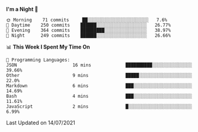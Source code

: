 <!--START_SECTION:waka-->
**I'm a Night 🦉** 

```text
🌞 Morning    71 commits     ██░░░░░░░░░░░░░░░░░░░░░░░   7.6% 
🌆 Daytime    250 commits    ██████░░░░░░░░░░░░░░░░░░░   26.77% 
🌃 Evening    364 commits    █████████░░░░░░░░░░░░░░░░   38.97% 
🌙 Night      249 commits    ██████░░░░░░░░░░░░░░░░░░░   26.66%

```


📊 **This Week I Spent My Time On** 

```text
💬 Programming Languages: 
JSON                     16 mins             ██████████░░░░░░░░░░░░░░░   39.66% 
Other                    9 mins              █████░░░░░░░░░░░░░░░░░░░░   22.0% 
Markdown                 6 mins              ███░░░░░░░░░░░░░░░░░░░░░░   14.69% 
Bash                     4 mins              ███░░░░░░░░░░░░░░░░░░░░░░   11.61% 
JavaScript               2 mins              █░░░░░░░░░░░░░░░░░░░░░░░░   6.99%

```


 Last Updated on 14/07/2021
<!--END_SECTION:waka-->
